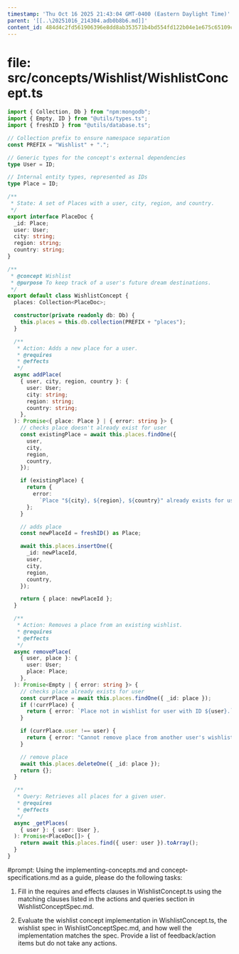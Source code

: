 ```yaml
---
timestamp: 'Thu Oct 16 2025 21:43:04 GMT-0400 (Eastern Daylight Time)'
parent: '[[..\20251016_214304.adb0b8b6.md]]'
content_id: 484d4c2fd561906396e8dd8ab353571b4bd554fd122b04e1e675c65109c84085
---
```


# file: src/concepts/Wishlist/WishlistConcept.ts

```typescript
import { Collection, Db } from "npm:mongodb";
import { Empty, ID } from "@utils/types.ts";
import { freshID } from "@utils/database.ts";

// Collection prefix to ensure namespace separation
const PREFIX = "Wishlist" + ".";

// Generic types for the concept's external dependencies
type User = ID;

// Internal entity types, represented as IDs
type Place = ID;

/**
 * State: A set of Places with a user, city, region, and country.
 */
export interface PlaceDoc {
  _id: Place;
  user: User;
  city: string;
  region: string;
  country: string;
}

/**
 * @concept Wishlist
 * @purpose To keep track of a user's future dream destinations.
 */
export default class WishlistConcept {
  places: Collection<PlaceDoc>;

  constructor(private readonly db: Db) {
    this.places = this.db.collection(PREFIX + "places");
  }

  /**
   * Action: Adds a new place for a user.
   * @requires
   * @effects
   */
  async addPlace(
    { user, city, region, country }: {
      user: User;
      city: string;
      region: string;
      country: string;
    },
  ): Promise<{ place: Place } | { error: string }> {
    // checks place doesn't already exist for user
    const existingPlace = await this.places.findOne({
      user,
      city,
      region,
      country,
    });

    if (existingPlace) {
      return {
        error:
          `Place "${city}, ${region}, ${country}" already exists for user with ID ${user}.`,
      };
    }

    // adds place
    const newPlaceId = freshID() as Place;

    await this.places.insertOne({
      _id: newPlaceId,
      user,
      city,
      region,
      country,
    });

    return { place: newPlaceId };
  }

  /**
   * Action: Removes a place from an existing wishlist.
   * @requires
   * @effects
   */
  async removePlace(
    { user, place }: {
      user: User;
      place: Place;
    },
  ): Promise<Empty | { error: string }> {
    // checks place already exists for user
    const currPlace = await this.places.findOne({ _id: place });
    if (!currPlace) {
      return { error: `Place not in wishlist for user with ID ${user}.` };
    }

    if (currPlace.user !== user) {
      return { error: "Cannot remove place from another user's wishlist." };
    }

    // remove place
    await this.places.deleteOne({ _id: place });
    return {};
  }

  /**
   * Query: Retrieves all places for a given user.
   * @requires
   * @effects
   */
  async _getPlaces(
    { user }: { user: User },
  ): Promise<PlaceDoc[]> {
    return await this.places.find({ user: user }).toArray();
  }
}

```

\#prompt: Using the implementing-concepts.md and concept-specifications.md as a guide, please do the following tasks:

1. Fill in the requires and effects clauses in WishlistConcept.ts using the matching clauses listed in the actions and queries section in WishlistConceptSpec.md.

2. Evaluate the wishlist concept implementation in WishlistConcept.ts, the wishlist spec in WishlistConceptSpec.md, and how well the implementation matches the spec. Provide a list of feedback/action items but do not take any actions.
